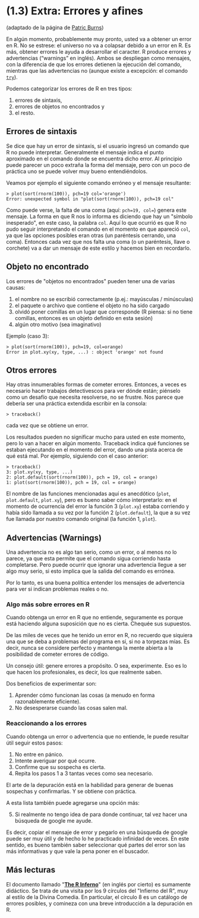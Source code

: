 (1.3) Extra: Errores y afines
=============================

(adaptado de la página de [Patric Burns](http://www.burns-stat.com/))

En algún momento, probablemente muy pronto, usted va a obtener un error en R. No se estrese: el universo no va a colapsar debido a un error en R. Es más, obtener errores le ayuda a desarrollar el caracter. R produce errores y advertencias (“warnings” en inglés). Ambos se despliegan como mensajes, con la diferencia de que los errores detienen la ejecución del comando, mientras que las advertencias no (aunque existe a excepción: el comando [`try`](http://www.inside-r.org/r-doc/base/try)).

Podemos categorizar los errores de R en tres tipos:
1. errores de sintaxis,
2. errores de objetos no encontrados y
3. el resto.

Errores de sintaxis
-------------------

Se dice que hay un error de sintaxis, si el usuario ingresó un comando que R no puede interpretar. Generalmente el mensaje indica el punto aproximado en el comando donde se encuentra dicho error. Al principio puede parecer un poco extraña la forma del mensaje, pero con un poco de práctica uno se puede volver muy bueno entendiéndolos.

Veamos por ejemplo el siguiente comando erróneo y el mensaje resultante:

    > plot(sort(rnorm(100)), pch=19 col='orange')
    Error: unexpected symbol in "plot(sort(rnorm(100)), pch=19 col"

Como puede verse, la falta de una coma (aquí: `pch=19, col=`) genera este mensaje. La forma en que R nos lo informa es diciendo que hay un "símbolo inesperado", en este caso, la palabra `col`. Aquí lo que ocurrió es que R no pudo seguir interpretando el comando en el momento en que apareció `col`, ya que las opciones posibles eran otras (un paréntesis cerrando, una coma). Entonces cada vez que nos falta una coma (o un paréntesis, llave o corchete) va a dar un mensaje de este estilo y hacemos bien en recordarlo.

Objeto no encontrado
--------------------

Los errores de "objetos no encontrados" pueden tener una de varias causas:

1. el nombre no se escribió correctamente (p.ej.: mayúsculas / minúsculas)
2. el paquete o archivo que contiene el objeto no ha sido cargado
3. olvidó poner comillas en un lugar que corresponde (R piensa: si no tiene comillas, entonces es un objeto definido en esta sesión)
4. algún otro motivo (sea imaginativo)

Ejemplo (caso 3):

    > plot(sort(rnorm(100)), pch=19, col=orange)
    Error in plot.xy(xy, type, ...) : object 'orange' not found

Otros errores
-------------

Hay otras innumerables formas de cometer errores. Entonces, a veces es necesario hacer trabajos detectivescos para ver dónde están; piénselo como un desafío que necesita resolverse, no se frustre. Nos parece que debería ser una práctica extendida escribir en la consola:

    > traceback()

cada vez que se obtiene un error.

Los resultados pueden no significar mucho para usted en este momento, pero lo van a hacer en algún momento. Traceback indica qué funciones se estaban ejecutando en el momento del error, dando una pista acerca de qué está mal. Por ejemplo, siguiendo con el caso anterior:

    > traceback()
    3: plot.xy(xy, type, ...)
    2: plot.default(sort(rnorm(100)), pch = 19, col = orange)
    1: plot(sort(rnorm(100)), pch = 19, col = orange)

El nombre de las funciones mencionadas aquí es anecdótico (`plot`, `plot.default`, `plot.xy`), pero es bueno saber cómo interpretarlo: en el momento de ocurrencia del error la función 3 (`plot.xy`) estaba corriendo y había sido llamada a su vez por la función 2 (`plot.default`), la que a su vez fue llamada por nuestro comando original (la función 1, `plot`).

Advertencias (Warnings)
-----------------------

Una advertencia no es algo tan serio, como un error, o al menos no lo parece, ya que esta permite  que el comando sigua corriendo hasta completarse. Pero puede ocurrir que ignorar una advertencia llegue a ser algo muy serio, si esto implica que la salida del comando es errónea.

Por lo tanto, es una buena política entender los mensajes de advertencia para ver si indican problemas reales o no.

### Algo más sobre errores en R

Cuando obtenga un error en R que no entiende, seguramente es porque está haciendo alguna suposición que no es cierta. Chequée sus supuestos.

De las miles de veces que he tenido un error en R, no recuerdo que siquiera una que se deba a problemas del programa en sí, si no a torpezas mías. Es decir, nunca se considere perfecto y mantenga la mente abierta a la posibilidad de cometer errores de código.

Un consejo útil: genere errores a propósito. O sea, experimente. Eso es lo que hacen los profesionales, es decir, los que realmente saben.

Dos beneficios de experimentar son:

1. Aprender cómo funcionan las cosas (a menudo en forma razonablemente eficiente).
2. No desesperarse cuando las cosas salen mal.

### Reaccionando a los errores

Cuando obtenga un error o advertencia que no entiende, le puede resultar útil seguir estos pasos:

1. No entre en pánico.
2. Intente averiguar por qué ocurre.
3. Confirme que su sospecha es cierta.
4. Repita los pasos 1 a 3 tantas veces como sea necesario.

El arte de la depuración está en la habilidad para generar de buenas sospechas y confirmarlas. Y se obtiene con práctica.

A esta lista también puede agregarse una opción más:

5. Si realmente no tengo idea de para donde continuar, tal vez hacer una búsqueda de google me ayude.

Es decir, copiar el mensaje de error y pegarlo en una búsqueda de google puede ser muy útil y de hecho lo he practicado infinidad de veces. En este sentido, es bueno también saber seleccionar qué partes del error son las más informativas y que vale la pena poner en el buscador.

Más lecturas
------------

El documento llamado "[**The R Inferno**](http://www.burns-stat.com/pages/Tutor/R_inferno.pdf)" (en inglés por cierto) es sumamente didáctico. Se trata de una visita por los 9 círculos del "Infierno del R", muy al estilo de la Divina Comedia. En particular, el círculo 8 es un catálogo de errores posibles, y comineza con una breve introducción a la depuración en R.
